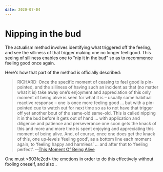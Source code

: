 ```yaml
---
date: 2020-07-04
---
```


# Nipping in the bud

The actualism method involves identifying what triggered off the feeling, and see the silliness of that trigger making one no longer feel good. This seeing of silliness enables one to "nip it in the bud" so as to recommence feeling good once again.

Here's how that part of the method is officially described:

> RICHARD: Once the specific moment of ceasing to feel good is pin-pointed, and the silliness  of having such an incident as that (no matter what it is) take away one’s enjoyment and appreciation of this only moment of being alive is seen for what it is – usually some habitual reactive response – one is once more feeling good ... but with a pin-pointed cue to watch out for next time so as to not have that trigger off yet another bout of the same-old same-old. This is called nipping it in the bud before it gets out of hand ... with application and diligence and patience and perseverance one soon gets the knack of this and more and more time is spent enjoying and appreciating this moment of being alive. And, of course, once one does get the knack of this, one up-levels ‘feeling good’, as a bottom line each moment again, to ‘feeling happy and harmless’ ... and after that to ‘feeling perfect’. --[This Moment Of Being Alive](http://www.actualfreedom.com.au/richard/articles/thismomentofbeingalive.htm)
    
One must <603fe2cd> the emotions in order to do this effectively without fooling oneself, and also <aab870e2>.

